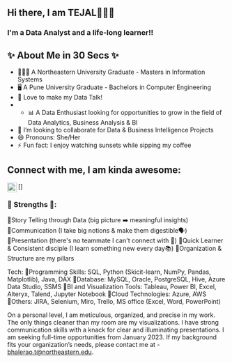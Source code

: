 ## Hi there, I am TEJAL🙋🏻‍♀️
### I'm a Data Analyst and a life-long learner!!
<!--
**TejalBhalerao/TejalBhalerao** is a ✨ _special_ ✨ repository because its `README.md` (this file) appears on your GitHub profile.

Here are some ideas to get you started:

- 🔭 I’m currently working on upskilling my Data career
- 🌱 I’m currently learning 
- 👯 I’m looking to collaborate on ...
- 🤔 I’m looking for help with ...
- 💬 Ask me about ...
- 📫 How to reach me: ...
- 😄 Pronouns: ...
- ⚡ Fun fact: ...
-->
## ✨ About Me in 30 Secs ✨
- 👩🏻‍💻 A Northeastern University Graduate - Masters in Information Systems 
- 🖥️ A Pune University Graduate - Bachelors in Computer Engineering
- 📝 Love to make my Data Talk!
- - 📊 A Data Enthusiast looking for opportunities to grow in the field of Data Analytics, Business Analysis & BI
- 👯 I’m looking to collaborate for Data & Business Intelligence Projects 
- 😄 Pronouns: She/Her
- ⚡ Fun fact: I enjoy watching sunsets while sipping my coffee
## Connect with me, I am kinda awesome:
[<img align="left" alt="holisitc_developer | LinkedIn" width="22px" src="https://cdn.jsdelivr.net/npm/simple-icons@v3/icons/linkedin.svg" />]


### 💪 Strengths 💪:
🔹Story Telling through Data (big picture ➡️ meaningful insights)
🔹Communication (I take big notions & make them digestible🗣️)
🔹Presentation (there's no teammate I can't connect with 🤝)
🔹Quick Learner & Consistent disciple (I learn something new every day📚)
🔹Organization & Structure are my pillars 

Tech:
🔸Programming Skills: SQL, Python (Skicit-learn, NumPy, Pandas, Matplotlib), Java, DAX
🔸Database: MySQL, Oracle, PostgreSQL, Hive, Azure Data Studio, SSMS
🔸BI and Visualization Tools: Tableau, Power BI, Excel, Alteryx, Talend, Jupyter Notebook
🔸Cloud Technologies: Azure, AWS
🔸Others: JIRA, Selenium, Miro, Trello, MS office (Excel, Word, PowerPoint)

On a personal level, I am meticulous, organized, and precise in my work. The only things cleaner than my room are my visualizations. I have strong communication skills with a knack for clear and illuminating presentations. 
I am seeking full-time opportunities from January 2023. If my background fits your organization’s needs, please contact me at - bhalerao.t@northeastern.edu.
